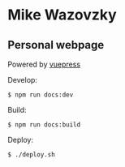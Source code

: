 # Mike Wazovzky
## Personal webpage

Powered by [vuepress](https://vuepress.vuejs.org)

Develop:
```
$ npm run docs:dev
```

Build:
```
$ npm run docs:build
```

Deploy:
```
$ ./deploy.sh
```
